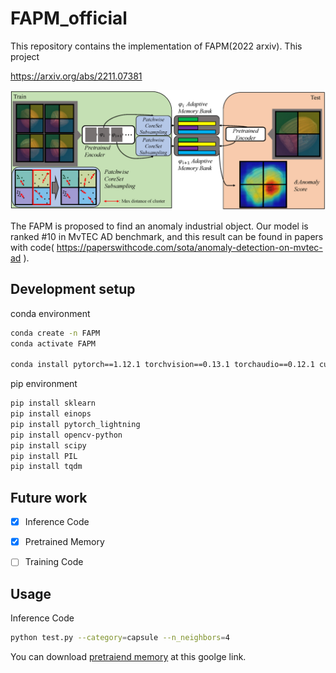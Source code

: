 # FAPM_official
This repository contains the implementation of FAPM(2022 arxiv).
This project 

https://arxiv.org/abs/2211.07381

![](architecture.png)

The FAPM is proposed to find an anomaly industrial object. Our model is ranked #10 in MvTEC AD benchmark, and this result can be found in papers with code( https://paperswithcode.com/sota/anomaly-detection-on-mvtec-ad ). 

## Development setup

conda environment
```sh
conda create -n FAPM
conda activate FAPM

conda install pytorch==1.12.1 torchvision==0.13.1 torchaudio==0.12.1 cudatoolkit=11.3 -c pytorch
```


pip environment
```sh
pip install sklearn
pip install einops
pip install pytorch_lightning
pip install opencv-python
pip install scipy
pip install PIL
pip install tqdm

```

## Future work

- [x] Inference Code
- [x] Pretrained Memory 
- [ ] Training Code 



## Usage

Inference Code
```sh
python test.py --category=capsule --n_neighbors=4
```
You can download [pretraiend memory](https://drive.google.com/drive/folders/1z4dplHddceYLoYiKe29NY_SxeIJFstPu?usp=share_link) at this goolge link.
